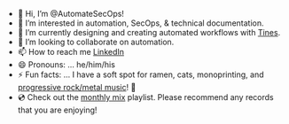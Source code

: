 - 👋 Hi, I’m @AutomateSecOps!
- 👀 I’m interested in automation, SecOps, & technical documentation.
- 🌱 I’m currently designing and creating automated workflows with [Tines](https://www.tines.com/).
- 💞️ I’m looking to collaborate on automation.
- 📫 How to reach me [LinkedIn](https://www.linkedin.com/in/tompowercissp/)
- 😄 Pronouns: ... he/him/his
- ⚡ Fun facts: ... I have a soft spot for ramen, cats, monoprinting, and [progressive rock/metal music](https://open.spotify.com/playlist/32JfUgRnksbKgVMA7mMDXW?si=0ec3272056bd452c)! :metal:
- :cd: Check out the [monthly mix](https://open.spotify.com/playlist/5BMqX3OBu8TIO44D002wkE?si=62bc1e50f8004461) playlist. Please recommend any records that you are enjoying! 

<!---
AutomateSecOps/AutomateSecOps is a ✨ special ✨ repository because its `README.md` (this file) appears on your GitHub profile.
You can click the Preview link to take a look at your changes.
--->
